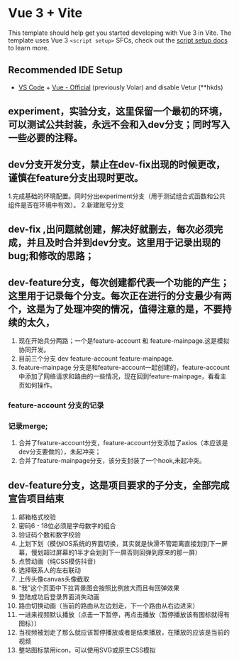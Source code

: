 # Vue 3 + Vite

This template should help get you started developing with Vue 3 in Vite. The template uses Vue 3 `<script setup>` SFCs, check out the [script setup docs](https://v3.vuejs.org/api/sfc-script-setup.html#sfc-script-setup) to learn more.

## Recommended IDE Setup

- [VS Code](https://code.visualstudio.com/) + [Vue - Official](https://marketplace.visualstudio.com/items?itemName=Vue.volar) (previously Volar) and disable Vetur
(**hkds)

## experiment，实验分支，这里保留一个最初的环境，可以测试公共封装，永远不会和入dev分支；同时写入一些必要的注释。

## dev分支开发分支，禁止在dev-fix出现的时候更改，谨慎在feature分支出现时更改。
1.完成基础的环境配置。同时分出experiment分支（用于测试组合式函数和公共组件是否在环境中有效）。
2.新建账号分支

## dev-fix ,出问题就创建，解决好就删去，每次必须完成，并且及时合并到dev分支。这里用于记录出现的bug;和修改的思路；



## dev-feature分支，每次创建都代表一个功能的产生；这里用于记录每个分支。每次正在进行的分支最少有两个，这是为了处理冲突的情况，值得注意的是，不要持续的太久，
1. 现在开始兵分两路；一个是feature-account 和 feature-mainpage.这是模拟协同开发。
2. 目前三个分支 dev  feature-account feature-mainpage.
3. feature-mainpage 分支是和feature-account一起创建的，feature-account中添加了网络请求和路由的一些情况，现在回到feature-mainpage，看看主页如何操作。

### feature-account 分支的记录



### 记录merge;
1. 合并了feature-account分支，feature-account分支添加了axios（本应该是dev分支要做的），未起冲突；
2. 合并了feature-mainpage分支，该分支封装了一个hook,未起冲突。


## dev-feature分支，这是项目要求的子分支，全部完成宣告项目结束
1. 邮箱格式校验
2. 密码6 - 18位必须是字母数字的组合
3. 验证码个数和数字校验
4. 上划下划（模仿IOS系统的界面切换，其实就是快滑不管距离直接划到下一屏幕，慢划超过屏幕的1半才会划到下一屏否则回弹到原来的那一屏）
5. 点赞动画（纯CSS模仿抖音）
6. 选择联系人的左右联动
7. 上传头像canvas头像截取
8. “我”这个页面中下拉背景图会按照比例放大而且有回弹效果
9. 登陆成功后登录界面消失动画
10. 路由切换动画（当前的路由从左边划走，下一个路由从右边进来）
11. 一进来视频默认播放（点击一下暂停，再点击播放（暂停播放该有图标就得有图标））
12. 当视频被划走了那么就应该暂停播放或者是结束播放，在播放的应该是当前的视频
13. 整站图标禁用icon，可以使用SVG或原生CSS模拟